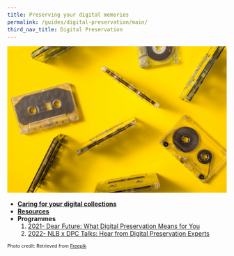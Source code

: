 ```yaml
---
title: Preserving your digital memories
permalink: /guides/digital-preservation/main/
third_nav_title: Digital Preservation
---
```

<img src="/images/digital-preservation/landing-page-banner.jpg" alt="digital preservation landing page banner" style="width:800px;" />


* [**Caring for your digital collections**](/guides/digital-preservation/main/caring-digital)
* [**Resources**](/guides/digital-preservation/main/resources)
* **Programmes**
  1. [2021- Dear Future: What Digital Preservation Means for You](/guides/digital-preservation/main/dear-future-2021)
  2. [2022- NLB x DPC Talks:  Hear from Digital Preservation Experts](/guides/digital-preservation/main/nlb-dpc-2022)


<p style="font-size:8pt;">Photo credit: Retrieved from <a href="https://www.freepik.com/free-photo/overhead-view-transparent-audio-cassette-tapes-colored-background_2993486.htm" target="_blank">Freepik</a></p>

